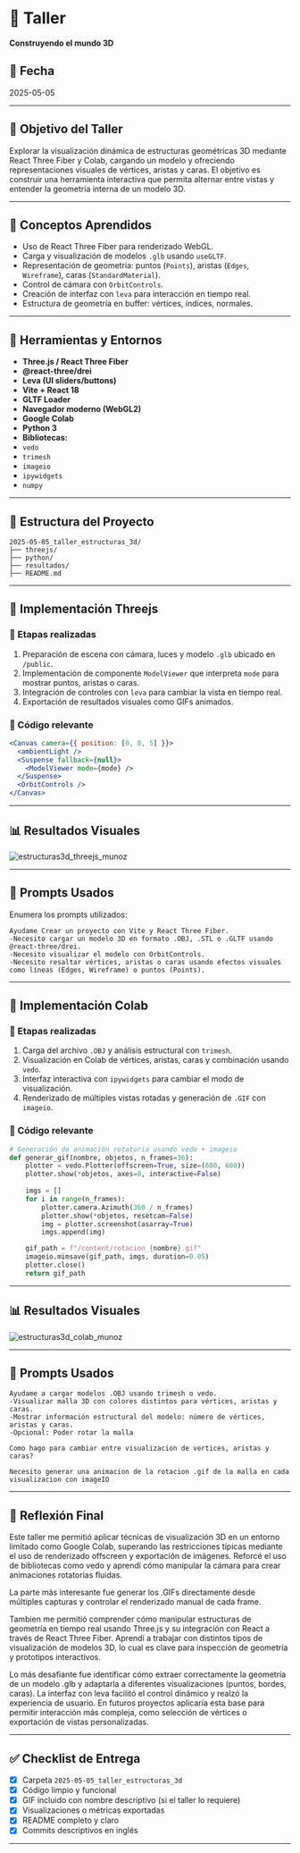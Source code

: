 # 🧪 Taller

**Construyendo el mundo 3D**

## 📅 Fecha
2025-05-05 

---

## 🎯 Objetivo del Taller

Explorar la visualización dinámica de estructuras geométricas 3D mediante React Three Fiber y Colab, cargando un modelo y ofreciendo representaciones visuales de vértices, aristas y caras. El objetivo es construir una herramienta interactiva que permita alternar entre vistas y entender la geometría interna de un modelo 3D.


---

## 🧠 Conceptos Aprendidos

- Uso de React Three Fiber para renderizado WebGL.
- Carga y visualización de modelos `.glb` usando `useGLTF`.
- Representación de geometría: puntos (`Points`), aristas (`Edges`, `Wireframe`), caras (`StandardMaterial`).
- Control de cámara con `OrbitControls`.
- Creación de interfaz con `leva` para interacción en tiempo real.
- Estructura de geometría en buffer: vértices, índices, normales.

---

## 🔧 Herramientas y Entornos

- **Three.js / React Three Fiber**
- **@react-three/drei**
- **Leva (UI sliders/buttons)**
- **Vite + React 18**
- **GLTF Loader**
- **Navegador moderno (WebGL2)**
- **Google Colab**
- **Python 3**
- **Bibliotecas:**
- `vedo`
- `trimesh`
- `imageio`
- `ipywidgets`
- `numpy`

---

## 📁 Estructura del Proyecto

```
2025-05-05_taller_estructuras_3d/
├── threejs/
├── python/
├── resultados/
├── README.md
```


---

## 🧪 Implementación Threejs

### 🔹 Etapas realizadas
1. Preparación de escena con cámara, luces y modelo `.glb` ubicado en `/public`.
2. Implementación de componente `ModelViewer` que interpreta `mode` para mostrar puntos, aristas o caras.
3. Integración de controles con `leva` para cambiar la vista en tiempo real.
4. Exportación de resultados visuales como GIFs animados.

### 🔹 Código relevante

```jsx
<Canvas camera={{ position: [0, 0, 5] }}>
  <ambientLight />
  <Suspense fallback={null}>
    <ModelViewer mode={mode} />
  </Suspense>
  <OrbitControls />
</Canvas>
```

---

## 📊 Resultados Visuales

![estructuras3d_threejs_munoz](https://github.com/user-attachments/assets/6f467495-4bda-4733-b10d-fda47abfdef0)

---

## 🧩 Prompts Usados

Enumera los prompts utilizados:

```text
Ayudame Crear un proyecto con Vite y React Three Fiber.
-Necesito cargar un modelo 3D en formato .OBJ, .STL o .GLTF usando @react-three/drei.
-Necesito visualizar el modelo con OrbitControls.
-Necesito resaltar vértices, aristas o caras usando efectos visuales como líneas (Edges, Wireframe) o puntos (Points).
```

---

## 🧪 Implementación Colab

### 🔹 Etapas realizadas
1. Carga del archivo `.OBJ` y análisis estructural con `trimesh`.
2. Visualización en Colab de vértices, aristas, caras y combinación usando `vedo`.
3. Interfaz interactiva con `ipywidgets` para cambiar el modo de visualización.
4. Renderizado de múltiples vistas rotadas y generación de `.GIF` con `imageio`.

### 🔹 Código relevante

```python
# Generación de animación rotatoria usando vedo + imageio
def generar_gif(nombre, objetos, n_frames=36):
    plotter = vedo.Plotter(offscreen=True, size=(600, 600))
    plotter.show(*objetos, axes=0, interactive=False)
    
    imgs = []
    for i in range(n_frames):
        plotter.camera.Azimuth(360 / n_frames)
        plotter.show(*objetos, resetcam=False)
        img = plotter.screenshot(asarray=True)
        imgs.append(img)

    gif_path = f"/content/rotacion_{nombre}.gif"
    imageio.mimsave(gif_path, imgs, duration=0.05)
    plotter.close()
    return gif_path
```

---

## 📊 Resultados Visuales

![estructuras3d_colab_munoz](https://github.com/user-attachments/assets/4cf30210-35d6-4021-8de7-ad2ec461dbb5)

---

## 🧩 Prompts Usados

```text
Ayudame a cargar modelos .OBJ usando trimesh o vedo.
-Visualizar malla 3D con colores distintos para vértices, aristas y caras.
-Mostrar información estructural del modelo: número de vértices, aristas y caras.
-Opcional: Poder rotar la malla

Como hago para cambiar entre visualizacion de vertices, aristas y caras?

Necesito generar una animacion de la rotacion .gif de la malla en cada visualizacion con imageIO

```

---

## 💬 Reflexión Final

Este taller me permitió aplicar técnicas de visualización 3D en un entorno limitado como Google Colab, superando las restricciones típicas mediante el uso de renderizado offscreen y exportación de imágenes. Reforcé el uso de bibliotecas como vedo y aprendí cómo manipular la cámara para crear animaciones rotatorias fluidas.

La parte más interesante fue generar los .GIFs directamente desde múltiples capturas y controlar el renderizado manual de cada frame.

Tambien me permitió comprender cómo manipular estructuras de geometría en tiempo real usando Three.js y su integración con React a través de React Three Fiber. Aprendí a trabajar con distintos tipos de visualización de modelos 3D, lo cual es clave para inspección de geometría y prototipos interactivos.

Lo más desafiante fue identificar cómo extraer correctamente la geometría de un modelo .glb y adaptarla a diferentes visualizaciones (puntos, bordes, caras). La interfaz con leva facilitó el control dinámico y realzó la experiencia de usuario. En futuros proyectos aplicaría esta base para permitir interacción más compleja, como selección de vértices o exportación de vistas personalizadas.

---


## ✅ Checklist de Entrega

- [x] Carpeta `2025-05-05_taller_estructuras_3d`
- [x] Código limpio y funcional
- [x] GIF incluido con nombre descriptivo (si el taller lo requiere)
- [x] Visualizaciones o métricas exportadas
- [x] README completo y claro
- [x] Commits descriptivos en inglés

---
